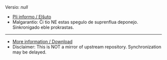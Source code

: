 [//]: # (do not edit me; start)

Versio: _null_

[//]: # (do not edit me; end)


- [Pli informo / Elŝuto](../../subfiles/about.ismm.md)
- Malgarantio: Ĉi tio NE estas spegulo de suprenflua deponejo. Sinkronigado eble prokrastas.

-----

- [More information / Download](../../subfiles/about.ismm.md)
- Disclaimer: This is NOT a mirror of upstream repository. Synchronization may be delayed.
